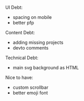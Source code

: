 UI Debt:
- spacing on mobile
- better pfp

Content Debt:
- adding missing projects
- devto comments

Technical Debt:
- main svg background as HTML

Nice to have:
- custom scrollbar
- better emoji font
